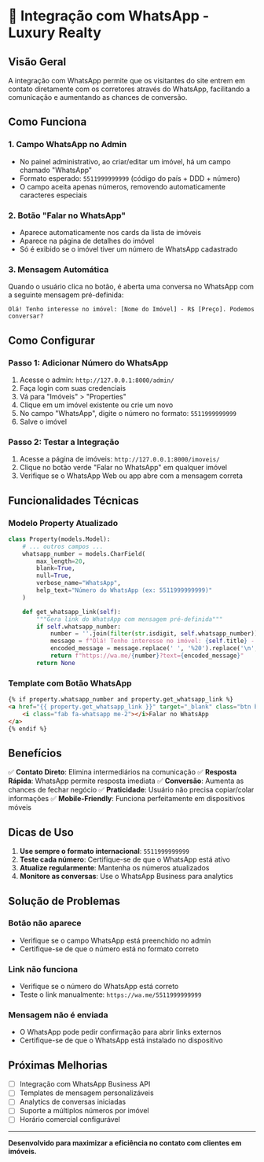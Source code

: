# 📱 Integração com WhatsApp - Luxury Realty

## Visão Geral
A integração com WhatsApp permite que os visitantes do site entrem em contato diretamente com os corretores através do WhatsApp, facilitando a comunicação e aumentando as chances de conversão.

## Como Funciona

### 1. **Campo WhatsApp no Admin**
- No painel administrativo, ao criar/editar um imóvel, há um campo chamado "WhatsApp"
- Formato esperado: `5511999999999` (código do país + DDD + número)
- O campo aceita apenas números, removendo automaticamente caracteres especiais

### 2. **Botão "Falar no WhatsApp"**
- Aparece automaticamente nos cards da lista de imóveis
- Aparece na página de detalhes do imóvel
- Só é exibido se o imóvel tiver um número de WhatsApp cadastrado

### 3. **Mensagem Automática**
Quando o usuário clica no botão, é aberta uma conversa no WhatsApp com a seguinte mensagem pré-definida:

```
Olá! Tenho interesse no imóvel: [Nome do Imóvel] - R$ [Preço]. Podemos conversar?
```

## Como Configurar

### Passo 1: Adicionar Número do WhatsApp
1. Acesse o admin: `http://127.0.0.1:8000/admin/`
2. Faça login com suas credenciais
3. Vá para "Imóveis" > "Properties"
4. Clique em um imóvel existente ou crie um novo
5. No campo "WhatsApp", digite o número no formato: `5511999999999`
6. Salve o imóvel

### Passo 2: Testar a Integração
1. Acesse a página de imóveis: `http://127.0.0.1:8000/imoveis/`
2. Clique no botão verde "Falar no WhatsApp" em qualquer imóvel
3. Verifique se o WhatsApp Web ou app abre com a mensagem correta

## Funcionalidades Técnicas

### Modelo Property Atualizado
```python
class Property(models.Model):
    # ... outros campos ...
    whatsapp_number = models.CharField(
        max_length=20,
        blank=True,
        null=True,
        verbose_name="WhatsApp",
        help_text="Número do WhatsApp (ex: 5511999999999)"
    )

    def get_whatsapp_link(self):
        """Gera link do WhatsApp com mensagem pré-definida"""
        if self.whatsapp_number:
            number = ''.join(filter(str.isdigit, self.whatsapp_number))
            message = f"Olá! Tenho interesse no imóvel: {self.title} - R$ {self.price:,.2f}. Podemos conversar?"
            encoded_message = message.replace(' ', '%20').replace('\n', '%0A')
            return f"https://wa.me/{number}?text={encoded_message}"
        return None
```

### Template com Botão WhatsApp
```html
{% if property.whatsapp_number and property.get_whatsapp_link %}
<a href="{{ property.get_whatsapp_link }}" target="_blank" class="btn btn-success">
    <i class="fab fa-whatsapp me-2"></i>Falar no WhatsApp
</a>
{% endif %}
```

## Benefícios

✅ **Contato Direto**: Elimina intermediários na comunicação
✅ **Resposta Rápida**: WhatsApp permite resposta imediata
✅ **Conversão**: Aumenta as chances de fechar negócio
✅ **Praticidade**: Usuário não precisa copiar/colar informações
✅ **Mobile-Friendly**: Funciona perfeitamente em dispositivos móveis

## Dicas de Uso

1. **Use sempre o formato internacional**: `5511999999999`
2. **Teste cada número**: Certifique-se de que o WhatsApp está ativo
3. **Atualize regularmente**: Mantenha os números atualizados
4. **Monitore as conversas**: Use o WhatsApp Business para analytics

## Solução de Problemas

### Botão não aparece
- Verifique se o campo WhatsApp está preenchido no admin
- Certifique-se de que o número está no formato correto

### Link não funciona
- Verifique se o número do WhatsApp está correto
- Teste o link manualmente: `https://wa.me/5511999999999`

### Mensagem não é enviada
- O WhatsApp pode pedir confirmação para abrir links externos
- Certifique-se de que o WhatsApp está instalado no dispositivo

## Próximas Melhorias

- [ ] Integração com WhatsApp Business API
- [ ] Templates de mensagem personalizáveis
- [ ] Analytics de conversas iniciadas
- [ ] Suporte a múltiplos números por imóvel
- [ ] Horário comercial configurável

---
**Desenvolvido para maximizar a eficiência no contato com clientes em imóveis.**
